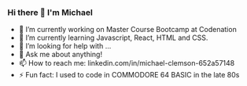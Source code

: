 ### Hi there 👋 I'm Michael

- 🔭 I’m currently working on Master Course Bootcamp at Codenation
- 🌱 I’m currently learning Javascript, React, HTML and CSS.
- 🤔 I’m looking for help with ...
- 💬 Ask me about anything!
- 📫 How to reach me: linkedin.com/in/michael-clemson-652a57148
- ⚡ Fun fact: I used to code in COMMODORE 64 BASIC in the late 80s
